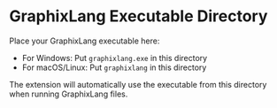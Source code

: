 # GraphixLang Executable Directory

Place your GraphixLang executable here:

- For Windows: Put `graphixlang.exe` in this directory
- For macOS/Linux: Put `graphixlang` in this directory

The extension will automatically use the executable from this directory when running GraphixLang files.